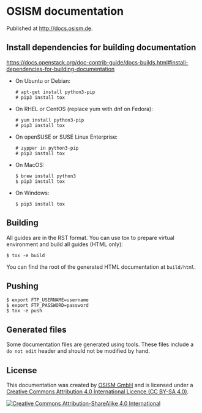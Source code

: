 # OSISM documentation

Published at http://docs.osism.de.

## Install dependencies for building documentation

https://docs.openstack.org/doc-contrib-guide/docs-builds.html#install-dependencies-for-building-documentation

* On Ubuntu or Debian:

  ```
  # apt-get install python3-pip
  # pip3 install tox
  ```

* On RHEL or CentOS (replace yum with dnf on Fedora):

  ```
  # yum install python3-pip
  # pip3 install tox
  ```

* On openSUSE or SUSE Linux Enterprise:

  ```
  # zypper in python3-pip
  # pip3 install tox
  ```

* On MacOS:

  ```
  $ brew install python3
  $ pip3 install tox
  ```

* On Windows:

  ```
  $ pip3 install tox
  ```

## Building

All guides are in the RST format. You can use tox to prepare virtual environment and build all
guides (HTML only):

```
$ tox -e build
```

You can find the root of the generated HTML documentation at `build/html`.

## Pushing

```
$ export FTP_USERNAME=username
$ export FTP_PASSWORD=password
$ tox -e push
```

## Generated files

Some documentation files are generated using tools. These files include a `do not edit`
header and should not be modified by hand.

## License

This documentation was created by [OSISM GmbH](https://osism.tech)
and is licensed under a [Creative Commons Attribution 4.0 International Licence (CC BY-SA 4.0)](http://creativecommons.org/licenses/by-sa/4.0/).

[![Creative Commons Attribution-ShareAlike 4.0 International](https://licensebuttons.net/l/by-sa/4.0/88x31.png)](http://creativecommons.org/licenses/by-sa/4.0/)
